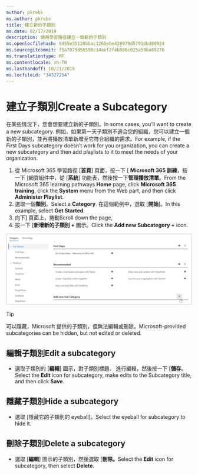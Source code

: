 ```yaml
---
author: pkrebs
ms.author: pkrebs
title: 建立新的子類別
ms.date: 02/17/2019
description: 使用學習路徑建立一個新的子類別
ms.openlocfilehash: 9455e35120bbac1265ebe428979d5791dbd00924
ms.sourcegitcommit: f5a7079d56598c14aef2f4b886c025a59ba89276
ms.translationtype: MT
ms.contentlocale: zh-TW
ms.lasthandoff: 10/21/2019
ms.locfileid: "34327254"
---
```

# <a name="create-a-subcategory"></a><span data-ttu-id="2059b-103">建立子類別</span><span class="sxs-lookup"><span data-stu-id="2059b-103">Create a Subcategory</span></span> 
<span data-ttu-id="2059b-104">在某些情況下，您會想要建立新的子類別。</span><span class="sxs-lookup"><span data-stu-id="2059b-104">In some cases, you’ll want to create a new subcategory.</span></span> <span data-ttu-id="2059b-105">例如，如果第一天子類別不適合您的組織，您可以建立一個新的子類別，並再將播放清單新增至它符合組織的需求。</span><span class="sxs-lookup"><span data-stu-id="2059b-105">For example, if the First Days subcategory doesn’t work for you organization, you can create a new subcategory and then add playlists to it to meet the needs of your organization.</span></span> 

1. <span data-ttu-id="2059b-106">從 Microsoft 365 學習路徑 [**首頁**] 頁面，按一下 [ **Microsoft 365 訓練**，按一下 [網頁組件中，從 [**系統**] 功能表，然後按一下**管理播放清單**。</span><span class="sxs-lookup"><span data-stu-id="2059b-106">From the Microsoft 365 learning pathways **Home** page, click **Microsoft 365 training**, click the **System** menu from the Web part, and then click **Administer Playlist**.</span></span> 
2. <span data-ttu-id="2059b-107">選取一個**類別**。</span><span class="sxs-lookup"><span data-stu-id="2059b-107">Select a **Category**.</span></span> <span data-ttu-id="2059b-108">在這個範例中，選取 [**開始**]。</span><span class="sxs-lookup"><span data-stu-id="2059b-108">In this example, select **Get Started**.</span></span>  
3. <span data-ttu-id="2059b-109">向下] 頁面上，捲動</span><span class="sxs-lookup"><span data-stu-id="2059b-109">Scroll down the page,</span></span> 
3. <span data-ttu-id="2059b-110">按一下 [**新增新的子類別 +** 圖示。</span><span class="sxs-lookup"><span data-stu-id="2059b-110">Click the **Add new Subcategory +** icon.</span></span>  

![cg newsubcategory.png](media/cg-newsubcategory.png)

> [!TIP]
> <span data-ttu-id="2059b-112">可以隱藏，Microsoft 提供的子類別，但無法編輯或刪除。</span><span class="sxs-lookup"><span data-stu-id="2059b-112">Microsoft-provided subcategories can be hidden, but not edited or deleted.</span></span> 

## <a name="edit-a-subcategory"></a><span data-ttu-id="2059b-113">編輯子類別</span><span class="sxs-lookup"><span data-stu-id="2059b-113">Edit a subcategory</span></span>
- <span data-ttu-id="2059b-114">選取子類別的 [**編輯**] 圖示，對子類別標題、 進行編輯，然後按一下 [**儲存**。</span><span class="sxs-lookup"><span data-stu-id="2059b-114">Select the **Edit** icon for subcategory, make edits to the Subcategory title, and then click **Save**.</span></span>

## <a name="hide-a-subcategory"></a><span data-ttu-id="2059b-115">隱藏子類別</span><span class="sxs-lookup"><span data-stu-id="2059b-115">Hide a subcategory</span></span>
- <span data-ttu-id="2059b-116">選取 [隱藏它的子類別的 eyeball]。</span><span class="sxs-lookup"><span data-stu-id="2059b-116">Select the eyeball for subcategory to hide it.</span></span> 

## <a name="delete-a-subcategory"></a><span data-ttu-id="2059b-117">刪除子類別</span><span class="sxs-lookup"><span data-stu-id="2059b-117">Delete a subcategory</span></span>
- <span data-ttu-id="2059b-118">選取 [**編輯**] 圖示的子類別，然後選取 [**刪除。**</span><span class="sxs-lookup"><span data-stu-id="2059b-118">Select the **Edit** icon for subcategory, then select **Delete.**</span></span> 
